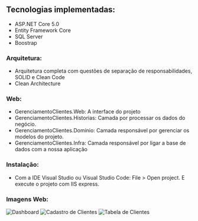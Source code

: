 ## Tecnologias implementadas:

- ASP.NET Core 5.0
- Entity Framework Core
- SQL Server
- Boostrap
 
### Arquitetura:
- Arquitetura completa com questões de separação de responsabilidades, SOLID e Clean Code
- Clean Architecture

### Web:
- GerenciamentoClientes.Web: A interface do projeto
-  GerenciamentoClientes.Historias: Camada por processar os dados do negócio.
-  GerenciamentoClientes.Dominio: Camada responsável por gerenciar os modelos do projeto.
-  GerenciamentoClientes.Infra: Camada responsável por ligar a base de dados com a nossa aplicação

### Instalação:
- Com a IDE Visual Studio ou Visual Studio Code: File > Open project. E execute o projeto com IIS express.

### Imagens Web:
<img src="https://i.imgur.com/jNaAXh7.png" alt="Dashboard"> 

<img src="https://i.imgur.com/Z6oy2yy.png" alt="Cadastro de Clientes"> 

<img src="https://i.imgur.com/cvYC0ye.png" alt="Tabela de Clientes"> 


